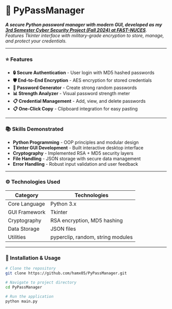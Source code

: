 # 🔐 PyPassManager  

*__A secure Python password manager with modern GUI, developed as my <u>3rd Semester Cyber Security Project (Fall 2024) at FAST-NUCES</u>__. Features Tkinter interface with military-grade encryption to store, manage, and protect your credentials.*

---

### ⭐ Features  
- **🔒 Secure Authentication** - User login with MD5 hashed passwords  
- **🛡️ End-to-End Encryption** - AES encryption for stored credentials  
- **🔑 Password Generator** - Create strong random passwords  
- **📊 Strength Analyzer** - Visual password strength meter  
- **📋 Credential Management** - Add, view, and delete passwords  
- **📋 One-Click Copy** - Clipboard integration for easy pasting  

---

### 📚 Skills Demonstrated  
- **Python Programming** - OOP principles and modular design  
- **Tkinter GUI Development** - Built interactive desktop interface  
- **Cryptography** - Implemented RSA + MD5 security layers  
- **File Handling** - JSON storage with secure data management  
- **Error Handling** - Robust input validation and user feedback  

---

### ⚙️ Technologies Used  
| Category        | Technologies                          |
|-----------------|---------------------------------------|
| Core Language   | Python 3.x                            |
| GUI Framework   | Tkinter                               |
| Cryptography    | RSA encryption, MD5 hashing           |
| Data Storage    | JSON files                            |
| Utilities       | pyperclip, random, string modules     |

---

### 🚀 Installation & Usage
```bash
# Clone the repository
git clone https://github.com/hamx05/PyPassManager.git

# Navigate to project directory
cd PyPassManager

# Run the application
python main.py
```
